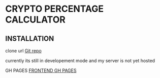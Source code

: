  # CRYPTO PERCENTAGE CALCULATOR


 ## INSTALLATION 

 clone url [Git repo](https:github.com/x3meuriel/crypto-currency-percentage-calculator)

 currently its still in developement mode and my server is not yet hosted 

 GH PAGES [FRONTEND GH PAGES](https://x3meuriel.github.io/crypto-currency-percentage-calculator/)